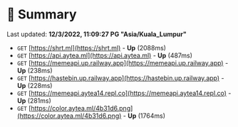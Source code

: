 # 📖 Summary
Last updated: **12/3/2022, 11:09:27 PG "Asia/Kuala_Lumpur"**

- `GET` [https://shrt.ml](https://shrt.ml) - **Up** (2088ms)
- `GET` [https://api.aytea.ml](https://api.aytea.ml) - **Up** (487ms)
- `GET` [https://memeapi.up.railway.app](https://memeapi.up.railway.app) - **Up** (238ms)
- `GET` [https://hastebin.up.railway.app](https://hastebin.up.railway.app) - **Up** (228ms)
- `GET` [https://memeapi.aytea14.repl.co](https://memeapi.aytea14.repl.co) - **Up** (281ms)
- `GET` [https://color.aytea.ml/4b31d6.png](https://color.aytea.ml/4b31d6.png) - **Up** (1764ms)
